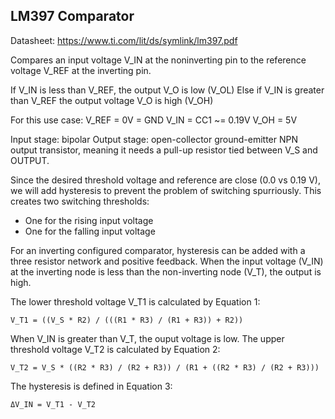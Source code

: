 LM397 Comparator
---

Datasheet: https://www.ti.com/lit/ds/symlink/lm397.pdf

Compares an input voltage V_IN at the noninverting pin
to the reference voltage V_REF at the inverting pin.

If V_IN is less than V_REF, the output V_O is low (V_OL)
Else if V_IN is greater than V_REF the output voltage V_O is high (V_OH)

For this use case:
    V_REF = 0V = GND
    V_IN = CC1 ~= 0.19V
    V_OH = 5V

Input stage: bipolar
Output stage: open-collector ground-emitter NPN output transistor, meaning it needs a pull-up resistor tied between V_S and OUTPUT.

Since the desired threshold voltage and reference are close (0.0 vs 0.19 V), we will add hysteresis to prevent the problem of switching spurriously. This creates two switching thresholds:
- One for the rising input voltage
- One for the falling input voltage

For an inverting configured comparator, hysteresis can be added with a three resistor network and positive feedback.
When the input voltage (V_IN) at the inverting node is less than the non-inverting node (V_T), the output is high.

The lower threshold voltage V_T1 is calculated by Equation 1:

    V_T1 = ((V_S * R2) / (((R1 * R3) / (R1 + R3)) + R2))

When V_IN is greater than V_T, the ouput voltage is low.
The upper threshold voltage V_T2 is calculated by Equation 2:

    V_T2 = V_S * ((R2 * R3) / (R2 + R3)) / (R1 + ((R2 * R3) / (R2 + R3)))

The hysteresis is defined in Equation 3:

    ΔV_IN = V_T1 - V_T2
